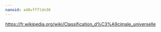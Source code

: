 ```yaml
---
nanoid: a48vfffldn36
---
```

https://fr.wikipedia.org/wiki/Classification_d%C3%A9cimale_universelle
